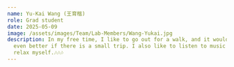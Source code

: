 ```yaml
---
name: Yu-Kai Wang (王育楷)
role: Grad student
date: 2025-05-09
image: /assets/images/Team/Lab-Members/Wang-Yukai.jpg
description: In my free time, I like to go out for a walk, and it would be
  even better if there is a small trip. I also like to listen to music to
  relax myself.🎶🎶🎶
---
```

